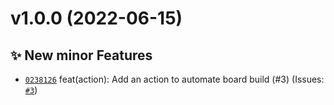 # v1.0.0 (2022-06-15)

## ✨ New minor Features
- [`0238126`](https://github.com/Candy-Doc/candy-action/commit/0238126)  feat(action): Add an action to automate board build (#3) (Issues: [`#3`](https://github.com/Candy-Doc/candy-action/issues/3))
